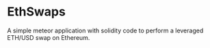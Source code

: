 # EthSwaps
A simple meteor application with solidity code to perform a leveraged ETH/USD swap on Ethereum.  
